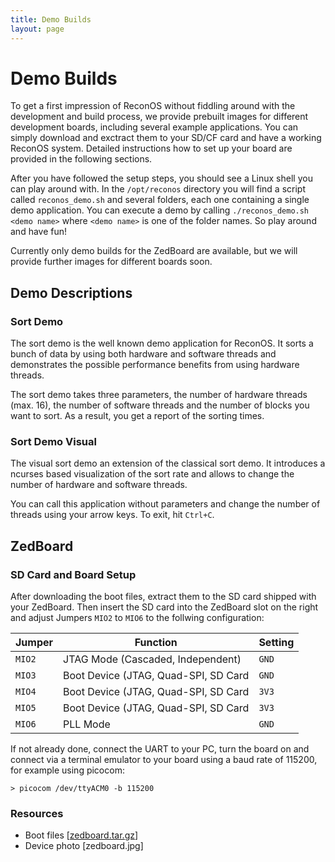 ```yaml
---
title: Demo Builds
layout: page
---
```

# Demo Builds

To get a first impression of ReconOS without fiddling around with
the development and build process, we provide prebuilt images for
different development boards, including several example applications.
You can simply download and exctract them to your SD/CF card and have
a working ReconOS system. Detailed instructions how to set up your
board are provided in the following sections.

After you have followed the setup steps, you should
see a Linux shell you can play around with. In the
`/opt/reconos` directory you will find a script called `reconos_demo.sh`
and several folders, each one containing a single demo application.
You can execute a demo by calling `./reconos_demo.sh <demo name>` where
`<demo name>` is one of the folder names.
So play around and have fun!

Currently only demo builds for the ZedBoard are available, but we will
provide further images for different boards soon.

## Demo Descriptions

### Sort Demo
The sort demo is the well known demo application for ReconOS. It sorts a
bunch of data by using both hardware and software threads and demonstrates
the possible performance benefits from using hardware threads.

The sort demo takes three parameters, the number of hardware threads (max. 16),
the number of software threads and the number of blocks you want to sort.
As a result, you get a report of the sorting times.

### Sort Demo Visual
The visual sort demo an extension of the classical sort demo. It introduces a
ncurses based visualization of the sort rate and allows to change
the number of hardware and software threads.

You can call this application without parameters and change the number of
threads using your arrow keys. To exit, hit `Ctrl+C`.

## ZedBoard

### SD Card and Board Setup
After downloading the boot files, extract them to the
SD card shipped with your ZedBoard. Then insert the SD card into
the ZedBoard slot on the right and adjust Jumpers `MIO2` to `MIO6`
to the follwing configuration:

| Jumper   | Function                             | Setting |
|----------|--------------------------------------|---------|
| `MIO2`   | JTAG Mode (Cascaded, Independent)    | `GND`   |
| `MIO3`   | Boot Device (JTAG, Quad-SPI, SD Card | `GND`   | 
| `MIO4`   | Boot Device (JTAG, Quad-SPI, SD Card | `3V3`   | 
| `MIO5`   | Boot Device (JTAG, Quad-SPI, SD Card | `3V3`   | 
| `MIO6`   | PLL Mode                             | `GND`   |

If not already done, connect the UART to your PC, turn the board
on and connect via a terminal emulator to your board using a baud rate
of 115200, for example using picocom:

```
> picocom /dev/ttyACM0 -b 115200
```

### Resources
* Boot files &#91;[zedboard.tar.gz](zedboard.tar.gz)&#93;
* Device photo &#91;zedboard.jpg&#93;